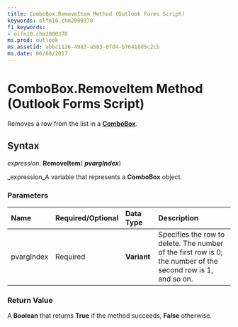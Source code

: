 ```yaml
---
title: ComboBox.RemoveItem Method (Outlook Forms Script)
keywords: olfm10.chm2000370
f1_keywords:
- olfm10.chm2000370
ms.prod: outlook
ms.assetid: abbc1126-4983-a583-0fd4-b76418d5c2cb
ms.date: 06/08/2017
---
```



# ComboBox.RemoveItem Method (Outlook Forms Script)

Removes a row from the list in a  **[ComboBox](Outlook.combobox.md)**.


## Syntax

 _expression_. **RemoveItem**( **_pvargIndex_**)

 _expression_A variable that represents a  **ComboBox** object.


### Parameters



|**Name**|**Required/Optional**|**Data Type**|**Description**|
|:-----|:-----|:-----|:-----|
|pvargIndex|Required| **Variant**|Specifies the row to delete. The number of the first row is 0; the number of the second row is 1, and so on.|

### Return Value

A  **Boolean** that returns **True** if the method succeeds, **False** otherwise.


